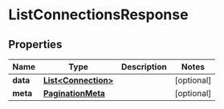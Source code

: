 # ListConnectionsResponse

## Properties
Name | Type | Description | Notes
------------ | ------------- | ------------- | -------------
**data** | [**List&lt;Connection&gt;**](Connection.md) |  |  [optional]
**meta** | [**PaginationMeta**](PaginationMeta.md) |  |  [optional]
